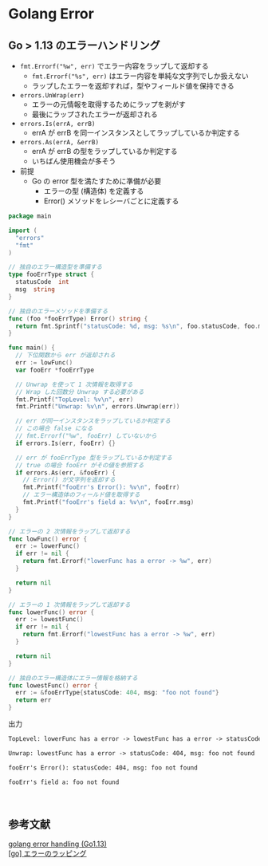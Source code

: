 # Golang Error

## Go > 1.13 のエラーハンドリング

- `fmt.Errorf("%w", err)` でエラー内容をラップして返却する
  - `fmt.Errorf("%s", err)` はエラー内容を単純な文字列でしか扱えない
  - ラップしたエラーを返却すれば，型やフィールド値を保持できる
- `errors.UnWrap(err)`
  - エラーの元情報を取得するためにラップを剥がす
  - 最後にラップされたエラーが返却される
- `errors.Is(errA, errB)`
  - errA が errB を同一インスタンスとしてラップしているか判定する
- `errors.As(errA, &errB)`
  - errA が errB の型をラップしているか判定する
  - いちばん使用機会が多そう
- 前提
  - Go の error 型を満たすために準備が必要
    - エラーの型 (構造体) を定義する
    - Error() メソッドをレシーバごとに定義する

```go
package main

import (
  "errors"
  "fmt"
)

// 独自のエラー構造型を準備する
type fooErrType struct {
  statusCode  int
  msg  string
}

// 独自のエラーメソッドを準備する
func (foo *fooErrType) Error() string {
  return fmt.Sprintf("statusCode: %d, msg: %s\n", foo.statusCode, foo.msg)
}

func main() {
  // 下位関数から err が返却される
  err := lowFunc()
  var fooErr *fooErrType

  // Unwrap を使って 1 次情報を取得する
  // Wrap した回数分 Unwrap する必要がある
  fmt.Printf("TopLevel: %v\n", err)
  fmt.Printf("Unwrap: %v\n", errors.Unwrap(err))

  // err が同一インスタンスをラップしているか判定する
  // この場合 false になる
  // fmt.Errorf("%w", fooErr) していないから
  if errors.Is(err, fooErr) {}

  // err が fooErrType 型をラップしているか判定する
  // true の場合 fooErr がその値を参照する
  if errors.As(err, &fooErr) {
    // Error() が文字列を返却する
    fmt.Printf("fooErr's Error(): %v\n", fooErr)
    // エラー構造体のフィールド値を取得する
    fmt.Printf("fooErr's field a: %v\n", fooErr.msg)
  }
}

// エラーの 2 次情報をラップして返却する
func lowFunc() error {
  err := lowerFunc()
  if err != nil {
    return fmt.Errorf("lowerFunc has a error -> %w", err)
  }

  return nil
}

// エラーの 1 次情報をラップして返却する
func lowerFunc() error {
  err := lowestFunc()
  if err != nil {
    return fmt.Errorf("lowestFunc has a error -> %w", err)
  }

  return nil
}

// 独自のエラー構造体にエラー情報を格納する
func lowestFunc() error {
  err := &fooErrType{statusCode: 404, msg: "foo not found"}
  return err
}
```

出力

```txt
TopLevel: lowerFunc has a error -> lowestFunc has a error -> statusCode: 404, msg: foo not found

Unwrap: lowestFunc has a error -> statusCode: 404, msg: foo not found

fooErr's Error(): statusCode: 404, msg: foo not found

fooErr's field a: foo not found
```

<br>

## 参考文献

[golang error handling (Go1.13)](https://qiita.com/yuukiyuuki327/items/4d31d62f6b70476082f3)  
[[go] エラーのラッピング](https://qiita.com/egawata/items/fcf3f5918f9a5284dc2d)
